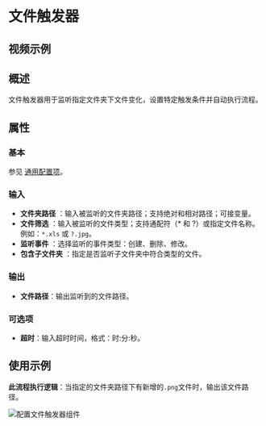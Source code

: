 # 文件触发器

## 视频示例

## 概述

文件触发器用于监听指定文件夹下文件变化，设置特定触发条件并自动执行流程。

## 属性

### 基本

参见 [通用配置项](../Appendix/CommonConfigurationItems.md)。

### 输入

- **文件夹路径** ：输入被监听的文件夹路径；支持绝对和相对路径；可接变量。
- **文件筛选** ：输入被监听的文件类型；支持通配符（* 和 ?）或指定文件名称。例如：`*.xls` 或 `?.jpg`。
- **监听事件** ：选择监听的事件类型：创建、删除、修改。
- **包含子文件夹** ：指定是否监听子文件夹中符合类型的文件。

### 输出

- **文件路径**：输出监听到的文件路径。

### 可选项

- **超时**：输入超时时间，格式：时:分:秒。

## 使用示例

**此流程执行逻辑**：当指定的文件夹路径下有新增的`.png`文件时，输出该文件路径。

![配置文件触发器组件](https://docimages.blob.core.chinacloudapi.cn/images/Activities/FileTrigger1.png)
